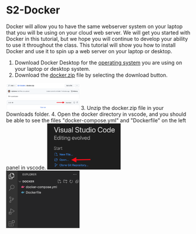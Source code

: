 # S2-Docker
Docker will allow you to have the same webserver system on your laptop that you will be using on your cloud web server.  We will get you started with Docker in this tutorial, but we hope you will continue to develop your ability to use it throughout the class.  This tutorial will show you how to install Docker and use it to spin up a web server on your laptop or desktop.
1. Download Docker Desktop for the [operating system](https://docs.docker.com/get-started/) you are using on your laptop or desktop system. 
2. Download the [docker.zip](docker.zip) file by selecting the download button.
<img src="images/downloadZip.png" width="200">
3. Unzip the docker.zip file in your Downloads folder.
4. Open the docker directory in vscode, and you should be able to see the files "docker-compose.yml" and "Dockerfile" on the left panel in vscode.
<img src="images/vscodeOpen.png" width="200">
<img src="images/vscodeFolder.png" width="200">

